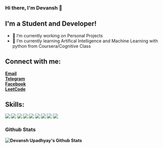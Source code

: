 ### Hi there, I'm Devansh  👋
##  I'm a Student and Developer!

- 🔭 I’m currently working on Personal Projects
- 🌱 I’m currently learning Artifical Intelligence and Machine Learning with python from Coursera/Cognitive Class

## Connect with me:
  
  <b><a href="mailto:devanshupadhyay26@gmail.com">Email</a><b><br>
  <b><a href="https://t.me/Dev_024">Telegram</a><b><br>
  <b><a href="https://www.facebook.com/profile.php?id=100004959046721">Facebook</a><b><br>
  <b><a href="https://leetcode.com/devansh_u112/">LeetCode</a><b>

## Skills:
<img src="https://img.icons8.com/fluency/38/000000/flutter.png" />
<img src="https://img.icons8.com/fluency/38/000000/python.png"/> 
<img src="https://img.icons8.com/color/39/000000/java-coffee-cup-logo--v1.png"/>
<img src="https://img.icons8.com/color/38/000000/javascript--v1.png"/>
<img src="https://img.icons8.com/color/38/000000/google-firebase-console.png"/>
<img src="https://img.icons8.com/color/38/000000/mysql-logo.png"/>
<img src="https://img.icons8.com/fluency/38/000000/android-studio--v2.png"/>
<img src="https://img.icons8.com/color/38/000000/visual-studio-code-2019.png"/>
<img src="https://img.icons8.com/color/38/000000/git.png"/> 

### Github Stats

<img alt="Devansh Upadhyay's Github Stats" src="https://github-readme-stats.vercel.app/api?username=DevanshUpadhyay26&show_icons=true&title_color=fff&icon_color=79ff97&text_color=9f9f9f&bg_color=151515&count_private=true" />
